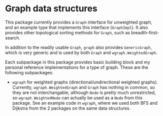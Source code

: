 # Graph data structures
This package currently provides a `Graph` interface for unweighted graph, and an example type that implements this interface (`GraphImpl`). It also provides other topological sorting methods for `Graph`, such as breadth-first-search.

In addition to the readily usable `Graph`, `graph` also provides `GenericGraph`, which is very generic and is used by both `Graph` and `wgraph.WeightedGraph`.

Each subpackage in this package provides basic building block and my personal reference implementations for a type of graph. These are the following subpackages:

- `wgraph` for weighted graphs (directional/undirectional weighted graphs). Currently, `wgraph.WeightedGraph` and `Graph` has nothing in common, so they are not interchangable, although `Node` is pretty much unrestricted, so `wgraph.WeightedNode` can actually be used as a `Node` from this package. See an example code in `wgraph`, where we used both BFS and Dijkstra from the 2 packages on the same data structures.
